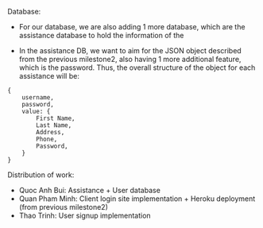 Database: 
- For our database, we are also adding 1 more database, which are the assistance database to hold the information of the 

- In the assistance DB, we want to aim for the JSON object described from the previous milestone2, also having 1 more additional feature, which is the password. Thus, the overall structure of the object for each assistance will be:
```
{ 
    username,
    password,
    value: {
        First Name,
        Last Name,
        Address, 
        Phone,
        Password,
    }
}
```


Distribution of work: 
- Quoc Anh Bui: Assistance + User database
- Quan Pham Minh: Client login site implementation + Heroku deployment (from previous milestone2)
- Thao Trinh: User signup implementation